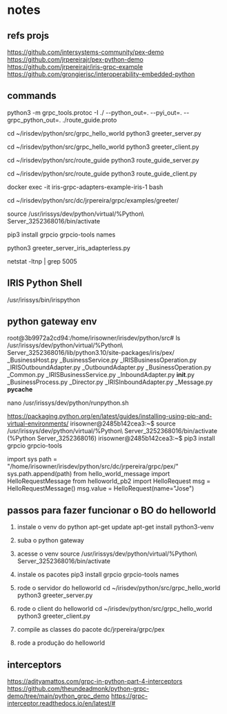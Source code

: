 # notes

## refs projs

https://github.com/intersystems-community/pex-demo
https://github.com/jrpereirajr/pex-python-demo
https://github.com/jrpereirajr/iris-grpc-example
https://github.com/grongierisc/interoperability-embedded-python

## commands
python3 -m grpc_tools.protoc -I ./ --python_out=. --pyi_out=. --grpc_python_out=. ./route_guide.proto

cd ~/irisdev/python/src/grpc_hello_world
python3 greeter_server.py

cd ~/irisdev/python/src/grpc_hello_world
python3 greeter_client.py

cd ~/irisdev/python/src/route_guide
python3 route_guide_server.py

cd ~/irisdev/python/src/route_guide
python3 route_guide_client.py

docker exec -it iris-grpc-adapters-example-iris-1 bash

cd ~/irisdev/python/src/dc/jrpereira/grpc/examples/greeter/

source /usr/irissys/dev/python/virtual/%Python\ Server_3252368016/bin/activate

pip3 install grpcio grpcio-tools names

python3 greeter_server_iris_adapterless.py

netstat -ltnp | grep 5005

## IRIS Python Shell

/usr/irissys/bin/irispython

## python gateway env
root@3b9972a2cd94:/home/irisowner/irisdev/python/src# ls /usr/irissys/dev/python/virtual/%Python\ Server_3252368016/lib/python3.10/site-packages/iris/pex/
_BusinessHost.py       _BusinessService.py  _IRISBusinessOperation.py  _IRISOutboundAdapter.py  _OutboundAdapter.py
_BusinessOperation.py  _Common.py           _IRISBusinessService.py    _InboundAdapter.py       __init__.py
_BusinessProcess.py    _Director.py         _IRISInboundAdapter.py     _Message.py              __pycache__

nano /usr/irissys/dev/python/runpython.sh

https://packaging.python.org/en/latest/guides/installing-using-pip-and-virtual-environments/
irisowner@2485b142cea3:~$ source /usr/irissys/dev/python/virtual/%Python\ Server_3252368016/bin/activate
(%Python Server_3252368016) irisowner@2485b142cea3:~$ pip3 install grpcio grpcio-tools

import sys
path = "/home/irisowner/irisdev/python/src/dc/jrpereira/grpc/pex/"
sys.path.append(path)
from hello_world_message import HelloRequestMessage
from helloworld_pb2 import HelloRequest
msg = HelloRequestMessage()
msg.value = HelloRequest(name="Jose")

## passos para fazer funcionar o BO do helloworld

1) instale o venv do python
apt-get update
apt-get install python3-venv

2) suba o python gateway

3) acesse o venv
source /usr/irissys/dev/python/virtual/%Python\ Server_3252368016/bin/activate

4) instale os pacotes
pip3 install grpcio grpcio-tools names

5) rode o servidor do helloworld
cd ~/irisdev/python/src/grpc_hello_world
python3 greeter_server.py

6) rode o client do helloworld
cd ~/irisdev/python/src/grpc_hello_world
python3 greeter_client.py

7) compile as classes do pacote dc/jrpereira/grpc/pex

8) rode a produção do helloworld

## interceptors
https://adityamattos.com/grpc-in-python-part-4-interceptors
https://github.com/theundeadmonk/python-grpc-demo/tree/main/python_grpc_demo
https://grpc-interceptor.readthedocs.io/en/latest/#